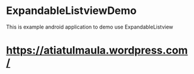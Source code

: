 ExpandableListviewDemo
======================

This is example android application to demo use ExpandableListview

https://atiatulmaula.wordpress.com/
===================================
